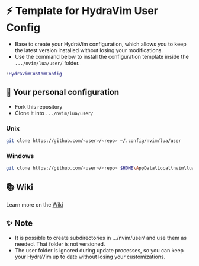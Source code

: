 # ⚡️ Template for HydraVim User Config
- Base to create your HydraVim configuration, which allows you to keep the latest version installed without losing your modifications.
- Use the command below to install the configuration template inside the `.../nvim/lua/user/` folder.

```lua
:HydraVimCustomConfig
```

## 🧬 Your personal configuration

- Fork this repository
- Clone it into `.../nvim/lua/user/`

### Unix
```sh
git clone https://github.com/<user>/<repo> ~/.config/nvim/lua/user
```

### Windows
```sh
git clone https://github.com/<user>/<repo> $HOME\AppData\Local\nvim\lua\user
```

## 📚 Wiki
Learn more on the [Wiki](https://github.com/HydraVim/HydraVim/wiki/Custom-User-Config)

## ✨ Note
- It is possible to create subdirectories in .../nvim/user/ and use them as needed. That folder is not versioned.
- The user folder is ignored during update processes, so you can keep your HydraVim up to date without losing your customizations.
